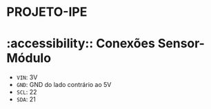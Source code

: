 # PROJETO-IPE
# :accessibility:: Conexões Sensor-Módulo

- `VIN`: 3V
- `GND`: GND do lado contrário ao 5V
- `SCL`: 22
- `SDA`: 21
